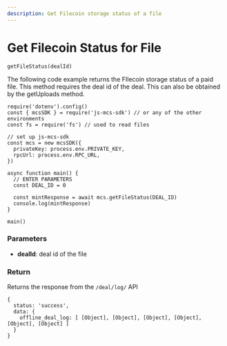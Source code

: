 ```yaml
---
description: Get Filecoin storage status of a file
---
```


# Get Filecoin Status for File

`getFileStatus(dealId)`

The following code example returns the FIlecoin storage status of a paid file. This method requires the deal id of the deal. This can also be obtained by the getUploads method.

```
require('dotenv').config()
const { mcsSDK } = require('js-mcs-sdk') // or any of the other environments
const fs = require('fs') // used to read files

// set up js-mcs-sdk
const mcs = new mcsSDK({
  privateKey: process.env.PRIVATE_KEY,
  rpcUrl: process.env.RPC_URL,
})

async function main() {
  // ENTER PARAMETERS
  const DEAL_ID = 0
  
  const mintResponse = await mcs.getFileStatus(DEAL_ID)
  console.log(mintResponse)
}

main()
```

### Parameters

* **dealId**: deal id of the file

### Return

Returns the response from the `/deal/log/` API

```
{
  status: 'success',
  data: {
    offline_deal_log: [ [Object], [Object], [Object], [Object], [Object], [Object] ]
  }
}
```
